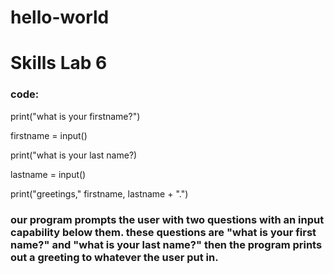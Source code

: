 # hello-world
# Skills Lab 6

### code:

print("what is your firstname?")

firstname = input()

print("what is your last name?)

lastname = input()

print("greetings," firstname, lastname + ".")


### our program prompts the user with two questions with an input capability below them. these questions are "what is your first name?" and "what is your last name?" then the program prints out a greeting to whatever the user put in. 
